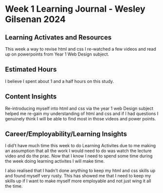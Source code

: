 # Week 1 Learning Journal - Wesley Gilsenan 2024


## Learning Activates and Resources
This week a way to revise html and css I re-watched a few videos and read up on powerpoints from Year 1 Web Design subject.

## Estimated Hours
I believe I spent about 1 and a half hours on this study.


## Content Insights
Re-introducing myself into html and css via the year 1 web Design subject helped me re-gain my understanding of html and css and if I had questions I genuinely think I will be able to find most in those videos and power points.


## Career/Employability/Learning Insights
I did't have much time this week to do Learning Activites due to me making an assumption that all the work I would need to do was watch the lecture video and do the prac. Now that I know I need to spend some time during the week doing learning activites I will make time.

I also realised that I hadn't done anything to keep my html and css skills up and found myself very rusty. This has showed me that I need to keep my skills up if I want to make myself more employable and not just wing it all the time.
